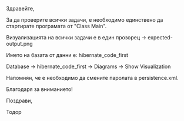 Здравейте,

За да проверите всички задачи, е необходимо единствено да стартирате програмата от "Class Main". 

Визуализацията на всички задачи е в един прозорец -> expected-output.png

Името на базата от данни е: hibernate_code_first

Database -> hibernate_code_first -> Diagrams -> Show Visualization

Напомнян, че е необходимо да смените паролата в persistence.xml.

Благодаря за вниманието!

Поздрави,

Тодор
